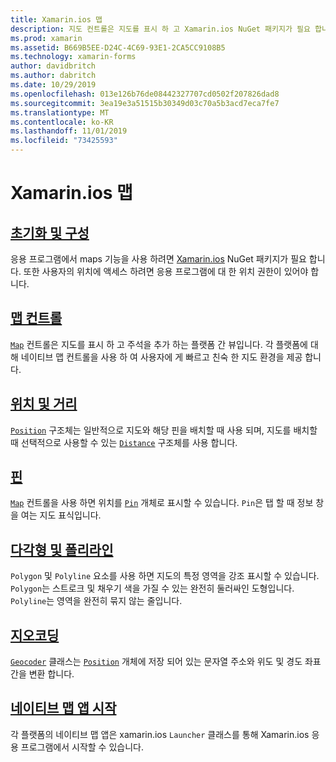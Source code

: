 ```yaml
---
title: Xamarin.ios 맵
description: 지도 컨트롤은 지도를 표시 하 고 Xamarin.ios NuGet 패키지가 필요 합니다.
ms.prod: xamarin
ms.assetid: B669B5EE-D24C-4C69-93E1-2CA5CC9108B5
ms.technology: xamarin-forms
author: davidbritch
ms.author: dabritch
ms.date: 10/29/2019
ms.openlocfilehash: 013e126b76de08442327707cd0502f207826dad8
ms.sourcegitcommit: 3ea19e3a51515b30349d03c70a5b3acd7eca7fe7
ms.translationtype: MT
ms.contentlocale: ko-KR
ms.lasthandoff: 11/01/2019
ms.locfileid: "73425593"
---
```

# <a name="xamarinforms-map"></a>Xamarin.ios 맵

## <a name="initialization-and-configurationsetupmd"></a>[초기화 및 구성](setup.md)

응용 프로그램에서 maps 기능을 사용 하려면 [Xamarin.ios](https://www.nuget.org/packages/Xamarin.Forms.Maps/) NuGet 패키지가 필요 합니다. 또한 사용자의 위치에 액세스 하려면 응용 프로그램에 대 한 위치 권한이 있어야 합니다.

## <a name="map-controlmapmd"></a>[맵 컨트롤](map.md)

[`Map`](xref:Xamarin.Forms.Maps.Map) 컨트롤은 지도를 표시 하 고 주석을 추가 하는 플랫폼 간 뷰입니다. 각 플랫폼에 대해 네이티브 맵 컨트롤을 사용 하 여 사용자에 게 빠르고 친숙 한 지도 환경을 제공 합니다.

## <a name="position-and-distanceposition-distancemd"></a>[위치 및 거리](position-distance.md)

[`Position`](xref:Xamarin.Forms.Maps.Position) 구조체는 일반적으로 지도와 해당 핀을 배치할 때 사용 되며, 지도를 배치할 때 선택적으로 사용할 수 있는 [`Distance`](xref:Xamarin.Forms.Maps.Distance) 구조체를 사용 합니다.

## <a name="pinspinsmd"></a>[핀](pins.md)

[`Map`](xref:Xamarin.Forms.Maps.Map) 컨트롤을 사용 하면 위치를 [`Pin`](xref:Xamarin.Forms.Maps.Pin) 개체로 표시할 수 있습니다. `Pin`은 탭 할 때 정보 창을 여는 지도 표식입니다.

## <a name="polygons-and-polylinespolygonsmd"></a>[다각형 및 폴리라인](polygons.md)

`Polygon` 및 `Polyline` 요소를 사용 하면 지도의 특정 영역을 강조 표시할 수 있습니다. `Polygon`는 스트로크 및 채우기 색을 가질 수 있는 완전히 둘러싸인 도형입니다. `Polyline`는 영역을 완전히 묶지 않는 줄입니다.

## <a name="geocodinggeocodermd"></a>[지오코딩](geocoder.md)

[`Geocoder`](xref:Xamarin.Forms.Maps.Geocoder) 클래스는 [`Position`](xref:Xamarin.Forms.Maps.Position) 개체에 저장 되어 있는 문자열 주소와 위도 및 경도 좌표 간을 변환 합니다.

## <a name="launch-the-native-map-appnative-map-appmd"></a>[네이티브 맵 앱 시작](native-map-app.md)

각 플랫폼의 네이티브 맵 앱은 xamarin.ios `Launcher` 클래스를 통해 Xamarin.ios 응용 프로그램에서 시작할 수 있습니다.
